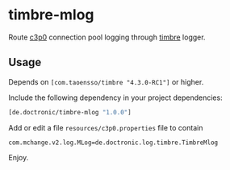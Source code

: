 # timbre-mlog

Route [c3p0](https://github.com/swaldman/c3p0) connection pool logging 
through [timbre](https://github.com/ptaoussanis/timbre) logger.


## Usage

Depends on `[com.taoensso/timbre "4.3.0-RC1"]` or higher.

Include the following dependency in your project dependencies:

```clojure
[de.doctronic/timbre-mlog "1.0.0"]
```


Add or edit a file `resources/c3p0.properties` file to contain

```
com.mchange.v2.log.MLog=de.doctronic.log.timbre.TimbreMlog
```

Enjoy.